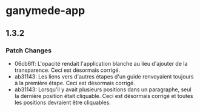 # ganymede-app

## 1.3.2

### Patch Changes

- 06cb6ff: L'opacité rendait l'application blanche au lieu d'ajouter de la transparence. Ceci est désormais corrigé.
- ab31143: Les liens vers d'autres étapes d'un guide renvoyaient toujours à la première étape. Ceci est désormais corrigé.
- ab31143: Lorsqu'il y avait plusieurs positions dans un paragraphe, seul la dernière position était cliquable. Ceci est désormais corrigé et toutes les positions devraient être cliquables.
